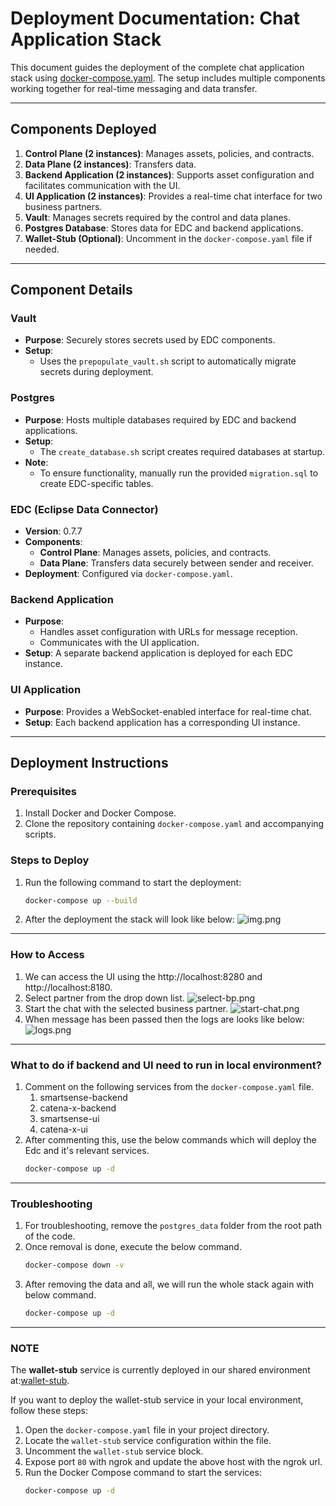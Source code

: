 # Deployment Documentation: Chat Application Stack

This document guides the deployment of the complete chat application stack
using [docker-compose.yaml](../docker-compose.yaml). The setup
includes multiple components working together for real-time messaging and data transfer.

---

## Components Deployed

1. **Control Plane (2 instances)**: Manages assets, policies, and contracts.
2. **Data Plane (2 instances)**: Transfers data.
3. **Backend Application (2 instances)**: Supports asset configuration and facilitates communication with the UI.
4. **UI Application (2 instances)**: Provides a real-time chat interface for two business partners.
5. **Vault**: Manages secrets required by the control and data planes.
6. **Postgres Database**: Stores data for EDC and backend applications.
7. **Wallet-Stub (Optional)**: Uncomment in the `docker-compose.yaml` file if needed.

---

## Component Details

### **Vault**

- **Purpose**: Securely stores secrets used by EDC components.
- **Setup**:
    - Uses the `prepopulate_vault.sh` script to automatically migrate secrets during deployment.

### **Postgres**

- **Purpose**: Hosts multiple databases required by EDC and backend applications.
- **Setup**:
    - The `create_database.sh` script creates required databases at startup.
- **Note**:
    - To ensure functionality, manually run the provided `migration.sql` to create EDC-specific tables.

### **EDC (Eclipse Data Connector)**

- **Version**: 0.7.7
- **Components**:
    - **Control Plane**: Manages assets, policies, and contracts.
    - **Data Plane**: Transfers data securely between sender and receiver.
- **Deployment**: Configured via `docker-compose.yaml`.

### **Backend Application**

- **Purpose**:
    - Handles asset configuration with URLs for message reception.
    - Communicates with the UI application.
- **Setup**: A separate backend application is deployed for each EDC instance.

### **UI Application**

- **Purpose**: Provides a WebSocket-enabled interface for real-time chat.
- **Setup**: Each backend application has a corresponding UI instance.

---

## Deployment Instructions

### **Prerequisites**

1. Install Docker and Docker Compose.
2. Clone the repository containing `docker-compose.yaml` and accompanying scripts.

### **Steps to Deploy**

1. Run the following command to start the deployment:
   ```bash
   docker-compose up --build

2. After the deployment the stack will look like below:
   ![img.png](../docs/images/deployment/deployment-stack.png)

---

### **How to Access**

1. We can access the UI using the http://localhost:8280 and http://localhost:8180.
2. Select partner from the drop down list.
   ![select-bp.png](../docs/images/ui/select-bp.png)
3. Start the chat with the selected business partner.
   ![start-chat.png](../docs/images/ui/start-chat.png)
4. When message has been passed then the logs are looks like below:
   ![logs.png](../docs/images/ui/logs.png)

---

### **What to do if backend and UI need to run in local environment?**

1. Comment on the following services from the `docker-compose.yaml` file.
    1. smartsense-backend
    2. catena-x-backend
    3. smartsense-ui
    4. catena-x-ui
2. After commenting this, use the below commands which will deploy the Edc and it's relevant services.
   ```bash
   docker-compose up -d

---

### **Troubleshooting**

1. For troubleshooting, remove the `postgres_data` folder from the root path of the code.
2. Once removal is done, execute the below command.
    ```bash
   docker-compose down -v
3. After removing the data and all, we will run the whole stack again with below command.
    ```bash
   docker-compose up -d

---

### **NOTE**

The **wallet-stub** service is currently deployed in our shared environment
at:[wallet-stub](https://wallet.learn.smartsenselabs.com/ui/swagger-ui/index.html).

If you want to deploy the wallet-stub service in your local environment, follow these steps:

1. Open the `docker-compose.yaml` file in your project directory.
2. Locate the `wallet-stub` service configuration within the file.
3. Uncomment the `wallet-stub` service block.
4. Expose port `80` with ngrok and update the above host with the ngrok url.
5. Run the Docker Compose command to start the services:
   ```bash
   docker-compose up -d
